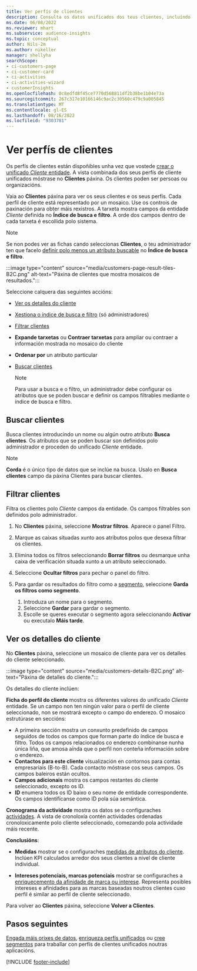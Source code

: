 ```yaml
---
title: Ver perfís de clientes
description: Consulta os datos unificados dos teus clientes, incluíndo a busca e o filtro
ms.date: 06/08/2022
ms.reviewer: mhart
ms.subservice: audience-insights
ms.topic: conceptual
author: Nils-2m
ms.author: nikeller
manager: shellyha
searchScope:
- ci-customers-page
- ci-customer-card
- ci-activities
- ci-activities-wizard
- customerInsights
ms.openlocfilehash: 0c8edfd8f45ce7770d568811df2b38be1b04e73a
ms.sourcegitcommit: 267c317e10166146c9ac2c30560c479c9a005845
ms.translationtype: MT
ms.contentlocale: gl-ES
ms.lasthandoff: 08/16/2022
ms.locfileid: "9303781"
---
```

# <a name="view-customer-profiles"></a>Ver perfís de clientes

Os perfís de clientes están dispoñibles unha vez que vostede [crear o unificado *Cliente* entidade](data-unification.md). A vista combinada dos seus perfís de cliente unificados móstrase no **Clientes** páxina. Os clientes poden ser persoas ou organizacións.

Vaia ao **Clientes** páxina para ver os seus clientes e os seus perfís. Cada perfil de cliente está representado por un mosaico. Use os controis de paxinación para obter máis rexistros. A tarxeta mostra campos da entidade *Cliente* definida no **Índice de busca e filtro**. A orde dos campos dentro de cada tarxeta é escollida polo sistema.

> [!NOTE]
> Se non podes ver as fichas cando seleccionas **Clientes**, o teu administrador ten que facelo [definir polo menos un atributo buscable](search-filter-index.md) no **Índice de busca e filtro**.

:::image type="content" source="media/customers-page-result-tiles-B2C.png" alt-text="Páxina de clientes que mostra mosaicos de resultados.":::

Seleccione calquera das seguintes accións:
- [Ver os detalles do cliente](#view-customer-details)
- [Xestiona o índice de busca e filtro](search-filter-index.md) (só administradores)
- [Filtrar clientes](#filter-customers)
- **Expande tarxetas** ou **Contraer tarxetas** para ampliar ou contraer a información mostrada no mosaico do cliente
- **Ordenar por** un atributo particular
- [Buscar clientes](#search-for-customers)

  > [!NOTE]
  > Para usar a busca e o filtro, un administrador debe configurar os atributos que se poden buscar e definir os campos filtrables mediante o índice de busca e filtro.

## <a name="search-for-customers"></a>Buscar clientes

Busca clientes introducindo un nome ou algún outro atributo **Busca clientes**. Os atributos que se poden buscar son definidos polo administrador e proceden do unificado *Cliente* entidade.

> [!NOTE]
> **Corda** é o único tipo de datos que se inclúe na busca. Usalo en **Busca clientes** campo da páxina Clientes para buscar clientes.

## <a name="filter-customers"></a>Filtrar clientes

Filtra os clientes polo *Cliente* campos da entidade. Os campos filtrables son definidos polo administrador.

1. No **Clientes** páxina, seleccione **Mostrar filtros**. Aparece o panel Filtro.

1. Marque as caixas situadas xunto aos atributos polos que desexa filtrar os clientes.

1. Elimina todos os filtros seleccionando **Borrar filtros** ou desmarque unha caixa de verificación situada xunto a un atributo seleccionado.

1. Seleccione **Ocultar filtros** para pechar o panel do filtro.

1. Para gardar os resultados do filtro como a [segmento](segments.md), seleccione **Garda os filtros como segmento**.
   1. Introduza un nome para o segmento.
   1. Seleccione **Gardar** para gardar o segmento.
   1. Escolle se queres executar o segmento agora seleccionando **Activar** ou executalo **Máis tarde**.

## <a name="view-customer-details"></a>Ver os detalles do cliente

No **Clientes** páxina, seleccione un mosaico de cliente para ver os detalles do cliente seleccionado.

:::image type="content" source="media/customers-details-B2C.png" alt-text="Páxina de detalles do cliente.":::

Os detalles do cliente inclúen:

**Ficha do perfil do cliente** mostra os diferentes valores do unificado *Cliente* entidade. Se un campo non ten ningún valor para o perfil de cliente seleccionado, non se mostrará excepto o campo do enderezo. O mosaico estrutúrase en seccións:

- A primeira sección mostra un conxunto predefinido de campos seguidos de todos os campos que forman parte do índice de busca e filtro. Todos os campos relacionados co enderezo combínanse nunha única liña, que amosa aínda que o perfil non conteña información sobre o enderezo.
- **Contactos para este cliente** visualización en contornos para contas empresariais (B-to-B). Cada contacto móstrase cos seus campos. Os campos baleiros están ocultos.
- **Campos adicionais** mostra os campos restantes do cliente seleccionado, excepto os ID.
- **ID** enumera todos os ID baixo o seu nome de entidade correspondente. Os campos identifícanse como ID pola súa semántica.

**Cronograma da actividade** mostra os datos se o configuraches [actividades](activities.md). A vista de cronoloxía contén actividades ordenadas cronoloxicamente polo cliente seleccionado, comezando pola actividade máis recente.

**Conclusións**:

- **Medidas** mostrar se o configuraches [medidas de atributos do cliente](measures.md). Inclúen KPI calculados arredor dos seus clientes a nivel de cliente individual.

- **Intereses potenciais, marcas potenciais** mostrar se configuraches a [enriquecemento da afinidade de marca ou interese](enrichment-microsoft.md). Representa posibles intereses e afinidades para as marcas baseadas noutros clientes cuxo perfil é similar ao perfil de cliente seleccionado.

Para volver ao **Clientes** páxina, seleccione **Volver a Clientes**.

## <a name="next-steps"></a>Pasos seguintes

[Engada máis orixes de datos](data-sources.md), [enriqueza perfís unificados](enrichment-hub.md) ou [cree segmentos](segments.md) para traballar con perfís de clientes unificados noutras aplicacións.

[!INCLUDE [footer-include](includes/footer-banner.md)]
